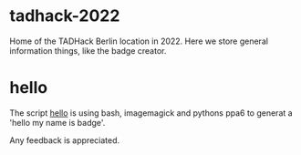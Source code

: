 # tadhack-2022

Home of the TADHack Berlin location in 2022. Here we store general information things, like the badge creator.

# hello

The script [hello](./hello) is using bash, imagemagick and pythons ppa6 to generat a 'hello my name is badge'. 

Any feedback is appreciated.
